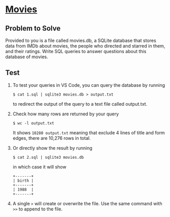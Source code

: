 # [Movies](https://cs50.harvard.edu/x/2024/psets/7/movies/)

## Problem to Solve

Provided to you is a file called movies.db, a SQLite database that stores data from IMDb about movies, the people who directed and starred in them, and their ratings. Write SQL queries to answer questions about this database of movies.

## Test
1. To test your queries in VS Code, you can query the database by running

    ```$ cat 1.sql | sqlite3 movies.db > output.txt```
  
    to redirect the output of the query to a text file called output.txt.

2. Check how many rows are returned by your query

    ```$ wc -l output.txt```
    
    It shows ```10280 output.txt``` meaning that exclude 4 lines of title and form edges, there are 10,276 rows in total.

3. Or directly show the result by running

    ```$ cat 2.sql | sqlite3 movies.db```

    in which case it will show
    
    ```
    +-------+
    | birth |
    +-------+
    | 1988  |
    +-------+
    ```

4. A single ```>``` will create or overwrite the file. Use the same command with ```>>``` to append to the file.
